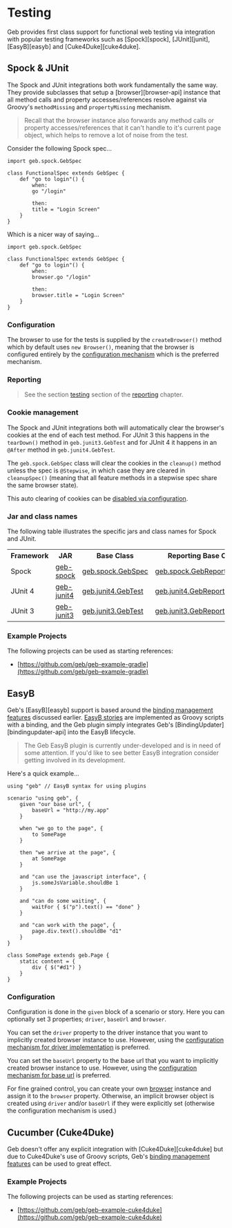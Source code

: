 # Testing

Geb provides first class support for functional web testing via integration with popular testing frameworks such as [Spock][spock], [JUnit][junit], [EasyB][easyb] and [Cuke4Duke][cuke4duke].

## Spock & JUnit

The Spock and JUnit integrations both work fundamentally the same way. They provide subclasses that setup a [browser][browser-api] instance that all method calls and property accesses/references resolve against via Groovy's `methodMissing` and `propertyMissing` mechanism. 

> Recall that the browser instance also forwards any method calls or property accesses/references that it can't handle to it's current page object, which helps to remove a lot of noise from the test.

Consider the following Spock spec…

	import geb.spock.GebSpec
	
	class FunctionalSpec extends GebSpec {
		def "go to login"() {
			when:
			go "/login"
			
			then:
			title = "Login Screen"
		}
	}

Which is a nicer way of saying…

	import geb.spock.GebSpec
	
	class FunctionalSpec extends GebSpec {
		def "go to login"() {
			when:
			browser.go "/login"
			
			then:
			browser.title = "Login Screen"
		}
	}

### Configuration

The browser to use for the tests is supplied by the `createBrowser()` method which by default uses `new Browser()`, meaning that the browser is configured entirely by the [configuration mechanism](configuration.html) which is the preferred mechanism.

### Reporting

> See the section [testing](reporting.html#testing) section of the [reporting](reporting.html) chapter.

### Cookie management

The Spock and JUnit integrations both will automatically clear the browser's cookies at the end of each test method. For JUnit 3 this happens in the `tearDown()` method in `geb.junit3.GebTest` and for JUnit 4 it happens in an `@After` method in `geb.junit4.GebTest`.

The `geb.spock.GebSpec` class will clear the cookies in the `cleanup()` method unless the spec is `@Stepwise`, in which case they are cleared in `cleanupSpec()` (meaning that all feature methods in a stepwise spec share the same browser state).

This auto clearing of cookies can be [disabled via configuration](configuration.html#auto_clearing_cookies).

### Jar and class names

The following table illustrates the specific jars and class names for Spock and JUnit.

<table class="graybox" border="0" cellspacing="0" cellpadding="5">
	<tr>
		<th>Framework</th>
		<th>JAR</th>
		<th>Base Class</th>
		<th>Reporting Base Class</th>
	</tr>
	<tr>
		<td>Spock</td>
		<td><a href="http://mvnrepository.com/artifact/org.codehaus.geb/geb-spock">geb-spock</a></td>
		<td><a href="api/geb-spock/geb/spock/GebSpec.html">geb.spock.GebSpec</a></td>
		<td><a href="api/geb-spock/geb/spock/GebReportingSpec.html">geb.spock.GebReportingSpec</a></td>
	</tr>
	<tr>
		<td>JUnit 4</td>
		<td><a href="http://mvnrepository.com/artifact/org.codehaus.geb/geb-junit4">geb-junit4</a></td>
		<td><a href="api/geb-junit4/geb/junit4/GebTest.html">geb.junit4.GebTest</a></td>
		<td><a href="api/geb-junit4/geb/junit4/GebReportingTest.html">geb.junit4.GebReportingTest</a></td>
	</tr>
	<tr>
		<td>JUnit 3</td>
		<td><a href="http://mvnrepository.com/artifact/org.codehaus.geb/geb-junit3">geb-junit3</a></td>
		<td><a href="api/geb-junit3/geb/junit3/GebTest.html">geb.junit3.GebTest</a></td>
		<td><a href="api/geb-junit3/geb/junit3/GebReportingTest.html">geb.junit3.GebReportingTest</a></td>
	</tr>
</table>

### Example Projects

The following projects can be used as starting references:

* [https://github.com/geb/geb-example-gradle](https://github.com/geb/geb-example-gradle)

## EasyB

Geb's [EasyB][easyb] support is based around the [binding management features](binding.html) discussed earlier. 
[EasyB stories](TBD) are implemented as Groovy scripts with a binding, 
and the Geb plugin simply integrates Geb's [BindingUpdater][bindingupdater-api] into the EasyB lifecycle.

> The Geb EasyB plugin is currently under-developed and is in need of some attention. If you'd like to see better EasyB integration consider getting involved in its development.

Here's a quick example…

	using "geb" // EasyB syntax for using plugins
	
	scenario "using geb", {
		given "our base url", {
			baseUrl = "http://my.app"
		}

		when "we go to the page", {
			to SomePage
		}

		then "we arrive at the page", {
			at SomePage
		}

		and "can use the javascript interface", {
			js.someJsVariable.shouldBe 1
		}

		and "can do some waiting", {
			waitFor { $("p").text() == "done" }
		}
		
		and "can work with the page", {
			page.div.text().shouldBe "d1"
		}
	}
	
	class SomePage extends geb.Page {
		static content = {
			div { $("#d1") }
		}
	}

### Configuration

Configuration is done in the `given` block of a scenario or story. Here you can optionally set 3 properties; `driver`, `baseUrl` and `browser`.

You can set the `driver` property to the driver instance that you want to implicitly created browser instance to use. However, using the [configuration mechanism for driver implementation](configuration.html#driver_implementation) is preferred.

You can set the `baseUrl` property to the base url that you want to implicitly created browser instance to use. However, using the [configuration mechanism for base url](configuration.html#base_url) is preferred.

For fine grained control, you can create your own [browser](browser-api) instance and assign it to the `browser` property. Otherwise, an implicit browser object is created using `driver` and/or `baseUrl` if they were explicitly set (otherwise the configuration mechanism is used.)

## Cucumber (Cuke4Duke)

Geb doesn't offer any explicit integration with [Cuke4Duke][cuke4duke] but due to Cuke4Duke's use of Groovy scripts, Geb's [binding management features](binding.html) can be used to great effect.

### Example Projects

The following projects can be used as starting references:

* [https://github.com/geb/geb-example-cuke4duke](https://github.com/geb/geb-example-cuke4duke)
